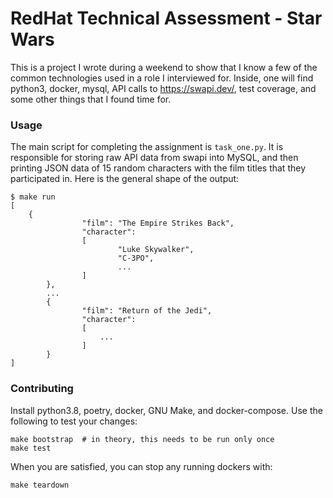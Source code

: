 # RedHat Technical Assessment - Star Wars
This is a project I wrote during a weekend to show that I know a few of the common technologies used in a role I interviewed for. Inside, one will find python3, docker, mysql, API calls to https://swapi.dev/, test coverage, and some other things that I found time for.

### Usage
The main script for completing the assignment is `task_one.py`. It is responsible for storing raw API data from swapi into MySQL, and then printing JSON data of 15 random characters with the film titles that they participated in. Here is the general shape of the output:

```
$ make run
[
    {
				"film": "The Empire Strikes Back",
				"character":
				[
						"Luke Skywalker",
						"C-3PO",
						...
				]
		},
		...
		{
				"film": "Return of the Jedi",
				"character":
				[
				    ...
				]
		}
]
```

### Contributing
Install python3.8, poetry, docker, GNU Make, and docker-compose. Use the following to test your changes:

```
make bootstrap  # in theory, this needs to be run only once
make test
```

When you are satisfied, you can stop any running dockers with:

```
make teardown
```
